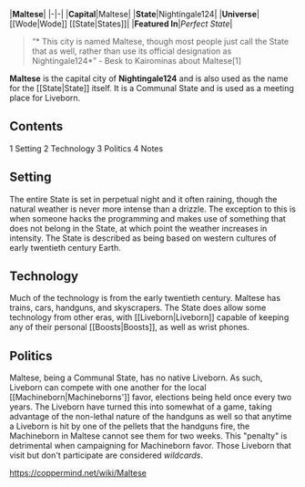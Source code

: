 |**Maltese**|
|-|-|
|**Capital**|Maltese|
|**State**|Nightingale124|
|**Universe**|[[Wode\|Wode]] [[State\|States]]|
|**Featured In**|*Perfect State*|

>“* This city is named Maltese, though most people just call the State that as well, rather than use its official designation as Nightingale124*”
\- Besk to Kairominas about Maltese[1]


**Maltese** is the capital city of **Nightingale124** and is also used as the name for the [[State\|State]] itself. It is a Communal State and is used as a meeting place for Liveborn.

## Contents

1 Setting
2 Technology
3 Politics
4 Notes


## Setting
The entire State is set in perpetual night and it often raining, though the natural weather is never more intense than a drizzle. The exception to this is when someone hacks the programming and makes use of something that does not belong in the State, at which point the weather increases in intensity. The State is described as being based on western cultures of early twentieth century Earth.

## Technology
Much of the technology is from the early twentieth century. Maltese has trains, cars, handguns, and skyscrapers. The State does allow some technology from other eras, with [[Liveborn\|Liveborn]] capable of keeping any of their personal [[Boosts\|Boosts]], as well as wrist phones.

## Politics
Maltese, being a Communal State, has no native Liveborn. As such, Liveborn can compete with one another for the local [[Machineborn\|Machineborns']] favor, elections being held once every two years. The Liveborn have turned this into somewhat of a game, taking advantage of the non-lethal nature of the handguns as well so that anytime a Liveborn is hit by one of the pellets that the handguns fire, the Machineborn in Maltese cannot see them for two weeks. This "penalty" is detrimental when campaigning for Machineborn favor. Those Liveborn that visit but don't participate are considered *wildcards*.



https://coppermind.net/wiki/Maltese